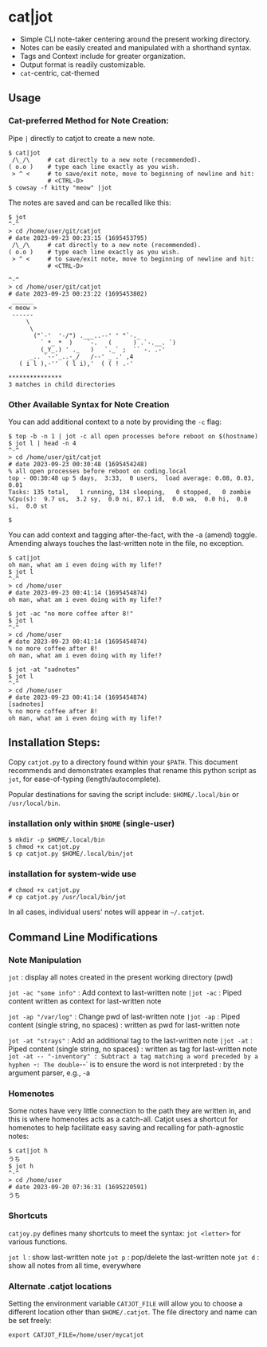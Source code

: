 # cat|jot

* Simple CLI note-taker centering around the present working directory.
* Notes can be easily created and manipulated with a shorthand syntax.
* Tags and Context include for greater organization.
* Output format is readily customizable.
* `cat`-centric, cat-themed

## Usage

### Cat-preferred Method for Note Creation:

Pipe `|` directly to catjot to create a new note.

```
$ cat|jot
 /\_/\     # cat directly to a new note (recommended).
( o.o )    # type each line exactly as you wish.
 > ^ <     # to save/exit note, move to beginning of newline and hit:
           # <CTRL-D>
$ cowsay -f kitty "meow" |jot
```

The notes are saved and can be recalled like this:

```
$ jot
^-^
> cd /home/user/git/catjot
# date 2023-09-23 00:23:15 (1695453795)
 /\_/\     # cat directly to a new note (recommended).
( o.o )    # type each line exactly as you wish.
 > ^ <     # to save/exit note, move to beginning of newline and hit:
           # <CTRL-D>

^-^
> cd /home/user/git/catjot
# date 2023-09-23 00:23:22 (1695453802)
 ______
< meow >
 ------
     \
      \
       ("`-'  '-/") .___..--' ' "`-._
         ` *_ *  )    `-.   (      ) .`-.__. `)
         (_Y_.) ' ._   )   `._` ;  `` -. .-'
      _.. `--'_..-_/   /--' _ .' ,4
   ( i l ),-''  ( l i),'  ( ( ! .-'

***************
3 matches in child directories
```

### Other Available Syntax for Note Creation

You can add additional context to a note by providing the `-c` flag:

```
$ top -b -n 1 | jot -c all open processes before reboot on $(hostname)
$ jot l | head -n 4
^-^
> cd /home/user/git/catjot
# date 2023-09-23 00:30:48 (1695454248)
% all open processes before reboot on coding.local
top - 00:30:48 up 5 days,  3:33,  0 users,  load average: 0.08, 0.03, 0.01
Tasks: 135 total,   1 running, 134 sleeping,   0 stopped,   0 zombie
%Cpu(s):  9.7 us,  3.2 sy,  0.0 ni, 87.1 id,  0.0 wa,  0.0 hi,  0.0 si,  0.0 st

$
```

You can add context and tagging after-the-fact, with the -a (amend) toggle.
Amending always touches the last-written note in the file, no exception.

```
$ cat|jot
oh man, what am i even doing with my life!?
$ jot l
^-^
> cd /home/user
# date 2023-09-23 00:41:14 (1695454874)
oh man, what am i even doing with my life!?

$ jot -ac "no more coffee after 8!"
$ jot l
^-^
> cd /home/user
# date 2023-09-23 00:41:14 (1695454874)
% no more coffee after 8!
oh man, what am i even doing with my life!?

$ jot -at "sadnotes"
$ jot l
^-^
> cd /home/user
# date 2023-09-23 00:41:14 (1695454874)
[sadnotes]
% no more coffee after 8!
oh man, what am i even doing with my life!?
```

## Installation Steps:

Copy `catjot.py` to a directory found within your `$PATH`.
This document recommends and demonstrates examples that rename
this python script as `jot`, for ease-of-typing (length/autocomplete).

Popular destinations for saving the script include:
`$HOME/.local/bin` or `/usr/local/bin`.

### installation only within `$HOME` (single-user)

```
$ mkdir -p $HOME/.local/bin
$ chmod +x catjot.py
$ cp catjot.py $HOME/.local/bin/jot
```

### installation for system-wide use

```
# chmod +x catjot.py
# cp catjot.py /usr/local/bin/jot
```

In all cases, individual users' notes will appear in `~/.catjot`.

## Command Line Modifications

### Note Manipulation

`jot` : display all notes created in the present working directory (pwd)

`jot -ac "some info"` : Add context to last-written note
`|jot -ac`            : Piped content written as context for last-written note

`jot -ap "/var/log"` : Change pwd of last-written note
`|jot -ap`           : Piped content (single string, no spaces)
                     : written as pwd for last-written note

`jot -at "strays"`       : Add an additional tag to the last-written note
`|jot -at`               : Piped content (single string, no spaces)
                         : written as tag for last-written note
`jot -at -- "-inventory" : Subtract a tag matching a word preceded by a hyphen `-`
                         : The double `--` is to ensure the word is not interpreted
                         : by the argument parser, e.g., -a

### Homenotes

Some notes have very little connection to the path they are written in, and this is where
homenotes acts as a catch-all. Catjot uses a shortcut for homenotes to help facilitate
easy saving and recalling for path-agnostic notes:

```
$ cat|jot h
うち
$ jot h
^-^
> cd /home/user
# date 2023-09-20 07:36:31 (1695220591)
うち
```

### Shortcuts

`catjoy.py` defines many shortcuts to meet the syntax: `jot <letter>` for various functions.

`jot l`        : show last-written note
`jot p`        : pop/delete the last-written note
`jot d`        : show all notes from all time, everywhere

### Alternate .catjot locations

Setting the environment variable `CATJOT_FILE` will allow you to choose a different location
other than `$HOME/.catjot`. The file directory and name can be set freely:

`export CATJOT_FILE=/home/user/mycatjot`

